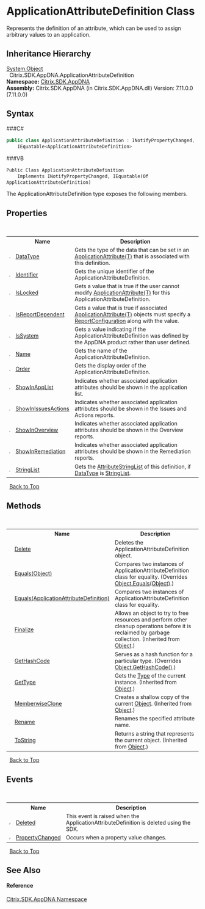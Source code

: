 # ApplicationAttributeDefinition Class
 

Represents the definition of an attribute, which can be used to assign arbitrary values to an application.


## Inheritance Hierarchy
<a href="http://msdn2.microsoft.com/en-us/library/e5kfa45b" target="_blank">System.Object</a><br />&nbsp;&nbsp;Citrix.SDK.AppDNA.ApplicationAttributeDefinition<br />
**Namespace:**&nbsp;<a href="N_Citrix_SDK_AppDNA">Citrix.SDK.AppDNA</a><br />**Assembly:**&nbsp;Citrix.SDK.AppDNA (in Citrix.SDK.AppDNA.dll) Version: 7.11.0.0 (7.11.0.0)

## Syntax

###C#
```csharp
public class ApplicationAttributeDefinition : INotifyPropertyChanged, 
	IEquatable<ApplicationAttributeDefinition>
```

###VB
```vbnet
Public Class ApplicationAttributeDefinition
	Implements INotifyPropertyChanged, IEquatable(Of ApplicationAttributeDefinition)
```

The ApplicationAttributeDefinition type exposes the following members.


## Properties
&nbsp;<table><tr><th></th><th>Name</th><th>Description</th></tr><tr><td>![Public property](media/pubproperty.gif "Public property")</td><td><a href="P_Citrix_SDK_AppDNA_ApplicationAttributeDefinition_DataType">DataType</a></td><td>
Gets the type of the data that can be set in an <a href="T_Citrix_SDK_AppDNA_ApplicationAttribute_1">ApplicationAttribute(T)</a> that is associated with this definition.</td></tr><tr><td>![Public property](media/pubproperty.gif "Public property")</td><td><a href="P_Citrix_SDK_AppDNA_ApplicationAttributeDefinition_Identifier">Identifier</a></td><td>
Gets the unique identifier of the ApplicationAttributeDefinition.</td></tr><tr><td>![Public property](media/pubproperty.gif "Public property")</td><td><a href="P_Citrix_SDK_AppDNA_ApplicationAttributeDefinition_IsLocked">IsLocked</a></td><td>
Gets a value that is true if the user cannot modify <a href="T_Citrix_SDK_AppDNA_ApplicationAttribute_1">ApplicationAttribute(T)</a> for this ApplicationAttributeDefinition.</td></tr><tr><td>![Public property](media/pubproperty.gif "Public property")</td><td><a href="P_Citrix_SDK_AppDNA_ApplicationAttributeDefinition_IsReportDependent">IsReportDependent</a></td><td>
Gets a value that is true if associated <a href="T_Citrix_SDK_AppDNA_ApplicationAttribute_1">ApplicationAttribute(T)</a> objects must specify a <a href="T_Citrix_SDK_AppDNA_ReportConfiguration">ReportConfiguration</a> along with the value.</td></tr><tr><td>![Public property](media/pubproperty.gif "Public property")</td><td><a href="P_Citrix_SDK_AppDNA_ApplicationAttributeDefinition_IsSystem">IsSystem</a></td><td>
Gets a value indicating if the ApplicationAttributeDefinition was defined by the AppDNA product rather than user defined.</td></tr><tr><td>![Public property](media/pubproperty.gif "Public property")</td><td><a href="P_Citrix_SDK_AppDNA_ApplicationAttributeDefinition_Name">Name</a></td><td>
Gets the name of the ApplicationAttributeDefinition.</td></tr><tr><td>![Public property](media/pubproperty.gif "Public property")</td><td><a href="P_Citrix_SDK_AppDNA_ApplicationAttributeDefinition_Order">Order</a></td><td>
Gets the display order of the ApplicationAttributeDefinition.</td></tr><tr><td>![Public property](media/pubproperty.gif "Public property")</td><td><a href="P_Citrix_SDK_AppDNA_ApplicationAttributeDefinition_ShowInAppList">ShowInAppList</a></td><td>
Indicates whether associated application attributes should be shown in the application list.</td></tr><tr><td>![Public property](media/pubproperty.gif "Public property")</td><td><a href="P_Citrix_SDK_AppDNA_ApplicationAttributeDefinition_ShowInIssuesActions">ShowInIssuesActions</a></td><td>
Indicates whether associated application attributes should be shown in the Issues and Actions reports.</td></tr><tr><td>![Public property](media/pubproperty.gif "Public property")</td><td><a href="P_Citrix_SDK_AppDNA_ApplicationAttributeDefinition_ShowInOverview">ShowInOverview</a></td><td>
Indicates whether associated application attributes should be shown in the Overview reports.</td></tr><tr><td>![Public property](media/pubproperty.gif "Public property")</td><td><a href="P_Citrix_SDK_AppDNA_ApplicationAttributeDefinition_ShowInRemediation">ShowInRemediation</a></td><td>
Indicates whether associated application attributes should be shown in the Remediation reports.</td></tr><tr><td>![Public property](media/pubproperty.gif "Public property")</td><td><a href="P_Citrix_SDK_AppDNA_ApplicationAttributeDefinition_StringList">StringList</a></td><td>
Gets the <a href="T_Citrix_SDK_AppDNA_AttributeStringList">AttributeStringList</a> of this definition, if <a href="P_Citrix_SDK_AppDNA_ApplicationAttributeDefinition_DataType">DataType</a> is <a href="T_Citrix_SDK_AppDNA_AttributeDefinitionDataType">StringList</a>.</td></tr></table>&nbsp;
<a href="#applicationattributedefinition-class">Back to Top</a>

## Methods
&nbsp;<table><tr><th></th><th>Name</th><th>Description</th></tr><tr><td>![Public method](media/pubmethod.gif "Public method")</td><td><a href="M_Citrix_SDK_AppDNA_ApplicationAttributeDefinition_Delete">Delete</a></td><td>
Deletes the ApplicationAttributeDefinition object.</td></tr><tr><td>![Public method](media/pubmethod.gif "Public method")</td><td><a href="M_Citrix_SDK_AppDNA_ApplicationAttributeDefinition_Equals_1">Equals(Object)</a></td><td>
Compares two instances of ApplicationAttributeDefinition class for equality.
 (Overrides <a href="http://msdn2.microsoft.com/en-us/library/bsc2ak47" target="_blank">Object.Equals(Object)</a>.)</td></tr><tr><td>![Public method](media/pubmethod.gif "Public method")</td><td><a href="M_Citrix_SDK_AppDNA_ApplicationAttributeDefinition_Equals">Equals(ApplicationAttributeDefinition)</a></td><td>
Compares two instances of ApplicationAttributeDefinition class for equality.</td></tr><tr><td>![Protected method](media/protmethod.gif "Protected method")</td><td><a href="http://msdn2.microsoft.com/en-us/library/4k87zsw7" target="_blank">Finalize</a></td><td>
Allows an object to try to free resources and perform other cleanup operations before it is reclaimed by garbage collection.
 (Inherited from <a href="http://msdn2.microsoft.com/en-us/library/e5kfa45b" target="_blank">Object</a>.)</td></tr><tr><td>![Public method](media/pubmethod.gif "Public method")</td><td><a href="M_Citrix_SDK_AppDNA_ApplicationAttributeDefinition_GetHashCode">GetHashCode</a></td><td>
Serves as a hash function for a particular type.
 (Overrides <a href="http://msdn2.microsoft.com/en-us/library/zdee4b3y" target="_blank">Object.GetHashCode()</a>.)</td></tr><tr><td>![Public method](media/pubmethod.gif "Public method")</td><td><a href="http://msdn2.microsoft.com/en-us/library/dfwy45w9" target="_blank">GetType</a></td><td>
Gets the <a href="http://msdn2.microsoft.com/en-us/library/42892f65" target="_blank">Type</a> of the current instance.
 (Inherited from <a href="http://msdn2.microsoft.com/en-us/library/e5kfa45b" target="_blank">Object</a>.)</td></tr><tr><td>![Protected method](media/protmethod.gif "Protected method")</td><td><a href="http://msdn2.microsoft.com/en-us/library/57ctke0a" target="_blank">MemberwiseClone</a></td><td>
Creates a shallow copy of the current <a href="http://msdn2.microsoft.com/en-us/library/e5kfa45b" target="_blank">Object</a>.
 (Inherited from <a href="http://msdn2.microsoft.com/en-us/library/e5kfa45b" target="_blank">Object</a>.)</td></tr><tr><td>![Public method](media/pubmethod.gif "Public method")</td><td><a href="M_Citrix_SDK_AppDNA_ApplicationAttributeDefinition_Rename">Rename</a></td><td>
Renames the specified attribute name.</td></tr><tr><td>![Public method](media/pubmethod.gif "Public method")</td><td><a href="http://msdn2.microsoft.com/en-us/library/7bxwbwt2" target="_blank">ToString</a></td><td>
Returns a string that represents the current object.
 (Inherited from <a href="http://msdn2.microsoft.com/en-us/library/e5kfa45b" target="_blank">Object</a>.)</td></tr></table>&nbsp;
<a href="#applicationattributedefinition-class">Back to Top</a>

## Events
&nbsp;<table><tr><th></th><th>Name</th><th>Description</th></tr><tr><td>![Public event](media/pubevent.gif "Public event")</td><td><a href="E_Citrix_SDK_AppDNA_ApplicationAttributeDefinition_Deleted">Deleted</a></td><td>
This event is raised when the ApplicationAttributeDefinition is deleted using the SDK.</td></tr><tr><td>![Public event](media/pubevent.gif "Public event")</td><td><a href="E_Citrix_SDK_AppDNA_ApplicationAttributeDefinition_PropertyChanged">PropertyChanged</a></td><td>
Occurs when a property value changes.</td></tr></table>&nbsp;
<a href="#applicationattributedefinition-class">Back to Top</a>

## See Also


#### Reference
<a href="N_Citrix_SDK_AppDNA">Citrix.SDK.AppDNA Namespace</a><br />